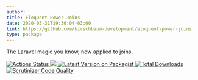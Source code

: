 ```yaml
---
author:
title: Eloquent Power Joins
date: 2020-03-31T19:30:04-03:00
link: https://github.com/kirschbaum-development/eloquent-power-joins
type: package
---
```


The Laravel magic you know, now applied to joins.

<div class="badges">
<a target="_blank" href="https://github.com/kirschbaum-development/eloquent-power-joins/actions">
    <img src="https://github.com/kirschbaum-development/eloquent-power-joins/workflows/CI/badge.svg" alt="Actions Status">
</a>

<a target="_blank" href="https://github.com/kirschbaum-development/eloquent-power-joins/blob/master/LICENSE.md">
    <img src="https://img.shields.io/badge/license-MIT-brightgreen.svg?style=flat-square">
</a>

<a target="_blank" href="https://packagist.org/packages/kirschbaum-development/eloquent-power-joins">
    <img src="https://img.shields.io/packagist/v/kirschbaum-development/eloquent-power-joins.svg?style=flat-square" alt="Latest Version on Packagist">
</a>

<a target="_blank" href="https://packagist.org/packages/kirschbaum-development/eloquent-power-joins">
    <img src="https://img.shields.io/packagist/dt/kirschbaum-development/eloquent-power-joins.svg?style=flat-square" alt="Total Downloads">
</a>

<a target="_blank" href="https://scrutinizer-ci.com/g/kirschbaum-development/eloquent-power-joins/?branch=master">
    <img src="https://scrutinizer-ci.com/g/kirschbaum-development/eloquent-power-joins/badges/quality-score.png?b=master" alt="Scrutinizer Code Quality">
</a>

</div>
